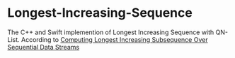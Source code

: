 # Longest-Increasing-Sequence
The C++ and Swift implemention of Longest Increasing Sequence with QN-List.
According to [Computing Longest Increasing Subsequence Over Sequential Data Streams](https://arxiv.org/abs/1604.02552)
